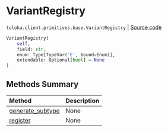 # VariantRegistry
`toloka.client.primitives.base.VariantRegistry` | [Source code](https://github.com/Toloka/toloka-kit/blob/v1.2.3/src/client/primitives/base.py#L35)

```python
VariantRegistry(
    self,
    field: str,
    enum: Type[TypeVar('E', bound=Enum)],
    extendable: Optional[bool] = None
)
```

## Methods Summary

| Method | Description |
| :------| :-----------|
[generate_subtype](toloka.client.primitives.base.VariantRegistry.generate_subtype.md)| None
[register](toloka.client.primitives.base.VariantRegistry.register.md)| None

